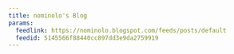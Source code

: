 ```yaml
---
title: nominolo's Blog
params:
  feedlink: https://nominolo.blogspot.com/feeds/posts/default
  feedid: 5145566f88440cc897dd3e9da2759919
---
```


